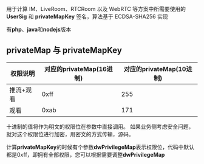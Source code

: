 用于计算 IM、LiveRoom、RTCRoom 以及 WebRTC 等方案中所需要使用的 **UserSig** 和 **privateMapKey** 签名，算法基于 ECDSA-SHA256 实现

有**php**、**java**和**nodejs**版本

## privateMap 与 privateMapKey

| 权限说明| 对应的privateMap(16进制)| 对应的privateMap(10进制)| 
| ------| ------| ------|
| 推流+观看| 0xff | 255 |
| 观看| 0xab | 171 |

十进制的值将作为明文的权限位在参数中直接调用。
如果业务侧考虑安全问题，就对这个权限位进行加密，用密文的方式传输，源码。

计算**privateMapKey**的时候有个参数**dwPrivilegeMap**表示权限位，代码中默认都是0xff，即拥有全部权限，您可以根据需要调整**dwPrivilegeMap**
